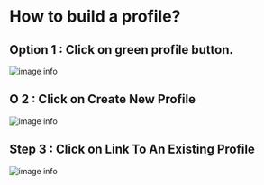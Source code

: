 # How to build a profile?

## Option 1 : Click on green profile button.
![image info](../static/img/profiles/step1.png)

## O 2 : Click on Create New Profile
![image info](../static/img/profiles/step2.png)

## Step 3 : Click on Link To An Existing Profile
![image info](../static/img/profiles/step3.png)